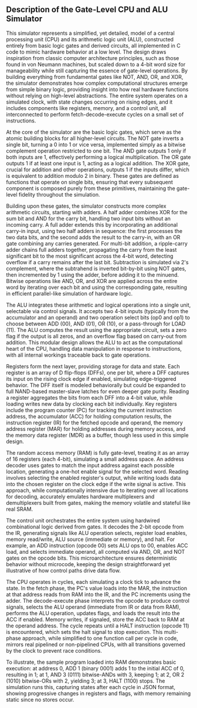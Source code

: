 
## Description of the Gate-Level CPU and ALU Simulator

This simulator represents a simplified, yet detailed, model of a central processing unit (CPU) and
its arithmetic logic unit (ALU), constructed entirely from basic logic gates and derived circuits,
all implemented in C code to mimic hardware behavior at a low level. The design draws inspiration
from classic computer architecture principles, such as those found in von Neumann machines, but
scaled down to a 4-bit word size for manageability while still capturing the essence of gate-level
operations. By building everything from fundamental gates like NOT, AND, OR, and XOR, the simulator
demonstrates how complex computational structures emerge from simple binary logic, providing insight
into how real hardware functions without relying on high-level abstractions. The entire system operates
on a simulated clock, with state changes occurring on rising edges, and it includes components like
registers, memory, and a control unit, all interconnected to perform fetch-decode-execute cycles on
a small set of instructions.

At the core of the simulator are the basic logic gates, which serve as the atomic building blocks
for all higher-level circuits. The NOT gate inverts a single bit, turning a 0 into 1 or vice versa,
implemented simply as a bitwise complement operation restricted to one bit. The AND gate outputs 1
only if both inputs are 1, effectively performing a logical multiplication. The OR gate outputs 1
if at least one input is 1, acting as a logical addition. The XOR gate, crucial for addition and
other operations, outputs 1 if the inputs differ, which is equivalent to addition modulo 2 in binary.
These gates are defined as functions that operate on single bits, ensuring that every subsequent
component is composed purely from these primitives, maintaining the gate-level fidelity throughout
the simulation.

Building upon these gates, the simulator constructs more complex arithmetic circuits, starting with
adders. A half adder combines XOR for the sum bit and AND for the carry bit, handling two input bits
without an incoming carry. A full adder extends this by incorporating an additional carry-in input,
using two half adders in sequence: the first processes the two data bits, and the second adds the
result to the carry-in, with an OR gate combining any carries generated. For multi-bit addition, a
ripple-carry adder chains full adders together, propagating the carry from the least significant
bit to the most significant across the 4-bit word, detecting overflow if a carry remains after the
last bit. Subtraction is simulated via 2's complement, where the subtrahend is inverted bit-by-bit
using NOT gates, then incremented by 1 using the adder, before adding it to the minuend. Bitwise
operations like AND, OR, and XOR are applied across the entire word by iterating over each bit
and using the corresponding gate, resulting in efficient parallel-like simulation of hardware logic.

The ALU integrates these arithmetic and logical operations into a single unit, selectable via control
signals. It accepts two 4-bit inputs (typically from the accumulator and an operand) and two operation
select bits (op0 and op1) to choose between ADD (00), AND (01), OR (10), or a pass-through for
LOAD (11). The ALU computes the result using the appropriate circuit, sets a zero flag if the output
is all zeros, and an overflow flag based on carry-out from addition. This modular design allows the
ALU to act as the computational heart of the CPU, handling data manipulation in response to
instructions, with all internal workings traceable back to gate operations.

Registers form the next layer, providing storage for data and state. Each register is an array of
D flip-flops (DFFs), one per bit, where a DFF captures its input on the rising clock edge if enabled,
simulating edge-triggered behavior. The DFF itself is modeled behaviorally but could be expanded to
full NAND-based master-slave latches for even deeper gate purity. Reading a register aggregates the
bits from each DFF into a 4-bit value, while loading writes new data by clocking each bit individually.
Key registers include the program counter (PC) for tracking the current instruction address, the
accumulator (ACC) for holding computation results, the instruction register (IR) for the fetched
opcode and operand, the memory address register (MAR) for holding addresses during memory access,
and the memory data register (MDR) as a buffer, though less used in this simple design.

The random access memory (RAM) is fully gate-level, treating it as an array of 16 registers (each 4-bit),
simulating a small address space. An address decoder uses gates to match the input address against each
possible location, generating a one-hot enable signal for the selected word. Reading involves selecting
the enabled register's output, while writing loads data into the chosen register on the clock edge
if the write signal is active. This approach, while computationally intensive due to iterating over
all locations for decoding, accurately emulates hardware multiplexers and demultiplexers built from
gates, making the memory volatile and stateful like real SRAM.

The control unit orchestrates the entire system using hardwired combinational logic derived from gates.
It decodes the 2-bit opcode from the IR, generating signals like ALU operation selects, register load
enables, memory read/write, ALU source (immediate or memory), and halt. For example, an ADD instruction
(opcode 00) sets ALU ops to 00, enables ACC load, and selects immediate operand, all computed via AND,
OR, and NOT gates on the opcode bits. This microarchitecture ensures deterministic behavior without
microcode, keeping the design straightforward yet illustrative of how control paths drive data flow.

The CPU operates in cycles, each simulating a clock tick to advance the state. In the fetch phase,
the PC's value loads into the MAR, the instruction at that address reads from RAM into the IR, and
the PC increments using the adder. The decode-execute phase interprets the opcode to produce control
signals, selects the ALU operand (immediate from IR or data from RAM), performs the ALU operation,
updates flags, and loads the result into the ACC if enabled. Memory writes, if signaled, store the
ACC back to RAM at the operand address. The cycle repeats until a HALT instruction (opcode 11) is
encountered, which sets the halt signal to stop execution. This multi-phase approach, while simplified
to one function call per cycle in code, mirrors real pipelined or non-pipelined CPUs, with all
transitions governed by the clock to prevent race conditions.

To illustrate, the sample program loaded into RAM demonstrates basic execution: at address 0,
ADD 1 (binary 0001) adds 1 to the initial ACC of 0, resulting in 1; at 1, AND 3 (0111) bitwise-ANDs with 3,
keeping 1; at 2, OR 2 (1010) bitwise-ORs with 2, yielding 3; at 3, HALT (1100) stops. The simulation
runs this, capturing states after each cycle in JSON format, showing progressive changes in registers
and flags, with memory remaining static since no stores occur.

